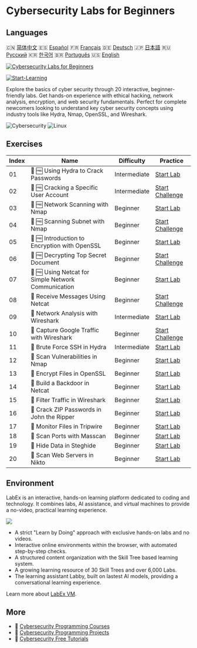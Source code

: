 # Cybersecurity Labs for Beginners

## Languages

🇨🇳 [简体中文](README_zh.md) 🇪🇸 [Español](README_es.md) 🇫🇷 [Français](README_fr.md) 🇩🇪 [Deutsch](README_de.md) 🇯🇵 [日本語](README_ja.md) 🇷🇺 [Русский](README_ru.md) 🇰🇷 [한국어](README_ko.md) 🇧🇷 [Português](README_pt.md) 🇺🇸 [English](README.md) 

[![Cybersecurity Labs for Beginners](https://cover-creator.labex.io/cybersecurity-labs-for-beginners.png)](https://labex.io/courses/cybersecurity-labs-for-beginners)

[![Start-Learning](https://img.shields.io/badge/Start-Learning-whitesmoke?style=for-the-badge)](https://labex.io/courses/cybersecurity-labs-for-beginners)

Explore the basics of cyber security through 20 interactive, beginner-friendly labs. Get hands-on experience with ethical hacking, network analysis, encryption, and web security fundamentals. Perfect for complete newcomers looking to understand key cyber security concepts using industry tools like Hydra, Nmap, OpenSSL, and Wireshark.

![Cybersecurity](https://img.shields.io/badge/Cybersecurity-whitesmoke?style=for-the-badge&logo=cybersecurity)
![Linux](https://img.shields.io/badge/Linux-whitesmoke?style=for-the-badge&logo=linux)


## Exercises

|   Index | Name                                                | Difficulty   | Practice                                                                                                                        |
|---------|-----------------------------------------------------|--------------|---------------------------------------------------------------------------------------------------------------------------------|
|      01 | 📖 🆓 Using Hydra to Crack Passwords                | Intermediate | <a target='_blank' href='https://labex.io/tutorials/linux-using-hydra-to-crack-passwords-415960'>Start Lab</a>                  |
|      02 | 🎯 🆓 Cracking a Specific User Account              | Intermediate | <a target='_blank' href='https://labex.io/tutorials/linux-cracking-a-specific-user-account-415951'>Start Challenge</a>          |
|      03 | 📖 🆓 Network Scanning with Nmap                    | Beginner     | <a target='_blank' href='https://labex.io/tutorials/nmap-network-scanning-with-nmap-415959'>Start Lab</a>                       |
|      04 | 🎯 🆓 Scanning Subnet with Nmap                     | Beginner     | <a target='_blank' href='https://labex.io/tutorials/nmap-scanning-subnet-with-nmap-415954'>Start Challenge</a>                  |
|      05 | 📖 🆓 Introduction to Encryption with OpenSSL       | Beginner     | <a target='_blank' href='https://labex.io/tutorials/linux-introduction-to-encryption-with-openssl-415957'>Start Lab</a>         |
|      06 | 🎯 🆓 Decrypting Top Secret Document                | Beginner     | <a target='_blank' href='https://labex.io/tutorials/linux-decrypting-top-secret-document-415952'>Start Challenge</a>            |
|      07 | 📖 🆓 Using Netcat for Simple Network Communication | Beginner     | <a target='_blank' href='https://labex.io/tutorials/linux-using-netcat-for-simple-network-communication-415961'>Start Lab</a>   |
|      08 | 🎯  Receive Messages Using Netcat                   | Beginner     | <a target='_blank' href='https://labex.io/tutorials/linux-receive-messages-using-netcat-415953'>Start Challenge</a>             |
|      09 | 📖  Network Analysis with Wireshark                 | Intermediate | <a target='_blank' href='https://labex.io/tutorials/wireshark-network-analysis-with-wireshark-415958'>Start Lab</a>             |
|      10 | 🎯  Capture Google Traffic with Wireshark           | Beginner     | <a target='_blank' href='https://labex.io/tutorials/wireshark-capture-google-traffic-with-wireshark-415948'>Start Challenge</a> |
|      11 | 📖  Brute Force SSH in Hydra                        | Intermediate | <a target='_blank' href='https://labex.io/tutorials/hydra-brute-force-ssh-in-hydra-549926'>Start Lab</a>                        |
|      12 | 📖  Scan Vulnerabilities in Nmap                    | Beginner     | <a target='_blank' href='https://labex.io/tutorials/nmap-scan-vulnerabilities-in-nmap-549947'>Start Lab</a>                     |
|      13 | 📖  Encrypt Files in OpenSSL                        | Beginner     | <a target='_blank' href='https://labex.io/tutorials/linux-encrypt-files-in-openssl-549935'>Start Lab</a>                        |
|      14 | 📖  Build a Backdoor in Netcat                      | Beginner     | <a target='_blank' href='https://labex.io/tutorials/linux-build-a-backdoor-in-netcat-549927'>Start Lab</a>                      |
|      15 | 📖  Filter Traffic in Wireshark                     | Beginner     | <a target='_blank' href='https://labex.io/tutorials/wireshark-filter-traffic-in-wireshark-549939'>Start Lab</a>                 |
|      16 | 📖  Crack ZIP Passwords in John the Ripper          | Beginner     | <a target='_blank' href='https://labex.io/tutorials/hydra-crack-zip-passwords-in-john-the-ripper-549930'>Start Lab</a>          |
|      17 | 📖  Monitor Files in Tripwire                       | Beginner     | <a target='_blank' href='https://labex.io/tutorials/linux-monitor-files-in-tripwire-549943'>Start Lab</a>                       |
|      18 | 📖  Scan Ports with Masscan                         | Beginner     | <a target='_blank' href='https://labex.io/tutorials/nmap-scan-ports-with-masscan-549946'>Start Lab</a>                          |
|      19 | 📖  Hide Data in Steghide                           | Beginner     | <a target='_blank' href='https://labex.io/tutorials/linux-hide-data-in-steghide-549941'>Start Lab</a>                           |
|      20 | 📖  Scan Web Servers in Nikto                       | Beginner     | <a target='_blank' href='https://labex.io/tutorials/nmap-scan-web-servers-in-nikto-549948'>Start Lab</a>                        |

## Environment

LabEx is an interactive, hands-on learning platform dedicated to coding and technology. It combines labs, AI assistance, and virtual machines to provide a no-video, practical learning experience.

![](https://tutorial-screenshot.getvm.io/images/vm-1725247253.png)

- A strict "Learn by Doing" approach with exclusive hands-on labs and no videos.
- Interactive online environments within the browser, with automated step-by-step checks.
- A structured content organization with the Skill Tree based learning system.
- A growing learning resource of 30 Skill Trees and over 6,000 Labs.
- The learning assistant Labby, built on lastest AI models, providing a conversational learning experience.

Learn more about [LabEx VM](https://support.labex.io/using-labex/virtual-machine).

## More

- 🔗 [Cybersecurity Programming Courses](https://github.com/labex-labs/awesome-programming-courses)
- 🔗 [Cybersecurity Programming Projects](https://github.com/labex-labs/awesome-programming-projects)
- 🔗 [Cybersecurity Free Tutorials](https://github.com/labex-labs/cybersecurity-free-tutorials)


